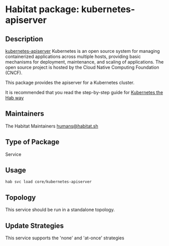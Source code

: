 # Habitat package: kubernetes-apiserver

## Description

[kubernetes-apiserver](https://kubernetes.io/) Kubernetes is an open source system for managing containerized applications across multiple hosts, providing basic mechanisms for deployment, maintenance, and scaling of applications. The open source project is hosted by the Cloud Native Computing Foundation (CNCF).

This package provides the apiserver for a Kubernetes cluster. 

It is recommended that you read the step-by-step guide for [Kubernetes the Hab way](https://github.com/kinvolk/kubernetes-the-hab-way#step-by-step-setup)

## Maintainers

The Habitat Maintainers humans@habitat.sh

## Type of Package

Service

## Usage

`hab svc load core/kubernetes-apiserver`

## Topology

This service should be run in a standalone topology.

## Update Strategies

This service supports the 'none' and 'at-once' strategies
